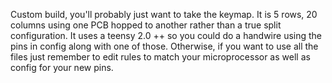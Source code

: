 Custom build, you'll probably just want to take the keymap. It is 5 rows, 20 columns using one PCB hopped to another rather than a true split configuration. It uses a teensy 2.0 ++ so you could do a handwire using the pins in config along with one of those.  Otherwise, if you want to use all the files just remember to edit rules to match your microprocessor as well as config for your new pins.
